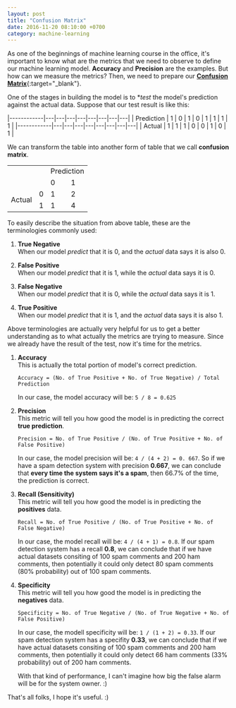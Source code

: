 ```yaml
---
layout: post
title: "Confusion Matrix"
date: 2016-11-20 08:10:00 +0700
category: machine-learning
---
```

As one of the beginnings of machine learning course in the office, it's important to know what are the metrics that we need to observe to define our machine learning model.
**Accuracy** and **Precision** are the examples. But how can we measure the metrics? Then, we need to prepare our [**Confusion Matrix**](https://en.wikipedia.org/wiki/Confusion_matrix){:target="_blank"}.

One of the stages in building the model is to **test* the model's prediction against the actual data. Suppose that our test result is like this:

|------------|---|---|---|---|---|---|---|---|
| Prediction | 1 | 0 | 1 | 0 | 1 | 1 | 1 | 1 |
|------------|---|---|---|---|---|---|---|---|
| Actual     | 1 | 1 | 1 | 0 | 0 | 1 | 0 | 1 |

We can transform the table into another form of table that we call **confusion matrix**.

<table>
  <tr>
    <td colspan="2" rowspan="2"></td>
    <td colspan="2">Prediction</td>
  </tr>
  <tr>
    <td>0</td>
    <td>1</td>
  </tr>
  <tr>
    <td rowspan="2">Actual</td>
    <td>0</td>
    <td>1</td>
    <td>2</td>
  </tr>
  <tr>
    <td>1</td>
    <td>1</td>
    <td>4</td>
  </tr>
</table>

To easily describe the situation from above table, these are the terminologies commonly used:

1. **True Negative**  
  When our model *predict* that it is 0, and the *actual* data says it is also 0.

2. **False Positive**  
  When our model *predict* that it is 1, while the *actual* data says it is 0.

3. **False Negative**  
  When our model *predict* that it is 0, while the *actual* data says it is 1.

4. **True Positive**  
  When our model *predict* that it is 1, and the *actual* data says it is also 1.

Above terminologies are actually very helpful for us to get a better understanding as to what actually the metrics are trying to measure.
Since we already have the result of the test, now it's time for the metrics.

1. **Accuracy**  
  This is actually the total portion of model's correct prediction.

    ```
    Accuracy = (No. of True Positive + No. of True Negative) / Total Prediction
    ```

    In our case, the model accuracy will be: `5 / 8 = 0.625`

2. **Precision**  
  This metric will tell you how good the model is in predicting the correct **true prediction**.

    ```
    Precision = No. of True Positive / (No. of True Positive + No. of False Positive)
    ```

    In our case, the model precision will be: `4 / (4 + 2) = 0. 667`.
    So if we have a spam detection system with precision **0.667**,
    we can conclude that **every time the system says it's a spam**, then 66.7% of the time, the prediction is correct.

3. **Recall (Sensitivity)**  
  This metric will tell you how good the model is in predicting the **positives** data.

    ```
    Recall = No. of True Positive / (No. of True Positive + No. of False Negative)
    ```

    In our case, the model recall will be: `4 / (4 + 1) = 0.8`.
    If our spam detection system has a recall **0.8**,
    we can conclude that if we have actual datasets consiting of 100 spam comments and 200 ham comments,
    then potentially it could only detect 80 spam comments (80% probability) out of 100 spam comments.

4. **Specificity**  
  This metric will tell you how good the model is in predicting the **negatives** data.

    ```
    Specificity = No. of True Negative / (No. of True Negative + No. of False Positive)
    ```

    In our case, the modell specificity will be: `1 / (1 + 2) = 0.33`.
    If our spam detection system has a specifity **0.33**,
    we can conclude that if we have actual datasets consiting of 100 spam comments and 200 ham comments,
    then potentially it could only detect 66 ham comments (33% probability) out of 200 ham comments.

    With that kind of performance, I can't imagine how big the false alarm will be for the system owner. :)

That's all folks, I hope it's useful. :)
